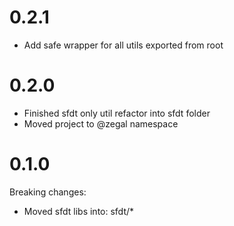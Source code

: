 # 0.2.1

- Add safe wrapper for all utils exported from root

# 0.2.0

- Finished sfdt only util refactor into sfdt folder
- Moved project to @zegal namespace

# 0.1.0

Breaking changes:

- Moved sfdt libs into: sfdt/*


